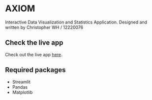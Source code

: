 # AXIOM

Interactive Data Visualization and Statistics Application.
Designed and written by Christopher WH / 12220076

## Check the live app
Check out the live app [here](https://share.streamlit.io/christo2511/axiom/main/AXIOM.py).

## Required packages
- Streamlit
- Pandas
- Matplotlib
